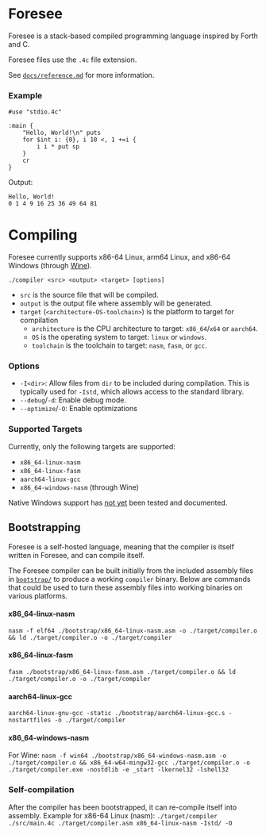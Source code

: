 # Foresee

Foresee is a stack-based compiled programming language inspired by Forth and C.

Foresee files use the `.4c` file extension.

See [`docs/reference.md`](docs/reference.md) for more information.

### Example

```
#use "stdio.4c"

:main {
    "Hello, World!\n" puts
    for $int i: {0}, i 10 <, 1 +=i {
        i i * put sp
    }
    cr
}
```

Output:
```
Hello, World!
0 1 4 9 16 25 36 49 64 81
```

# Compiling

Foresee currently supports x86-64 Linux, arm64 Linux, and x86-64 Windows (through [Wine](https://www.winehq.org/)).

`./compiler <src> <output> <target> [options]`

* `src` is the source file that will be compiled.
* `output` is the output file where assembly will be generated.
* `target` (`<architecture-OS-toolchain>`) is the platform to target for compilation
    * `architecture` is the CPU architecture to target: `x86_64`/`x64` or `aarch64`.
    * `OS` is the operating system to target: `linux` or `windows`.
    * `toolchain` is the toolchain to target: `nasm`, `fasm`, or `gcc`.

### Options

* `-I<dir>`: Allow files from `dir` to be included during compilation. This is typically used for `-Istd`, which allows access to the standard library.
* `--debug`/`-d`: Enable debug mode.
* `--optimize`/`-O`: Enable optimizations

### Supported Targets

Currently, only the following targets are supported:

* `x86_64-linux-nasm`
* `x86_64-linux-fasm`
* `aarch64-linux-gcc`
* `x86_64-windows-nasm` (through Wine)

Native Windows support has [not yet](https://github.com/jbird186/foresee/issues/1) been tested and documented.

## Bootstrapping

Foresee is a self-hosted language, meaning that the compiler is itself written in Foresee, and can compile itself.

The Foresee compiler can be built initially from the included assembly files in [`bootstrap/`](bootstrap/) to produce a working `compiler` binary. Below are commands that could be used to turn these assembly files into working binaries on various platforms.

#### x86_64-linux-nasm

`nasm -f elf64 ./bootstrap/x86_64-linux-nasm.asm -o ./target/compiler.o && ld ./target/compiler.o -o ./target/compiler`

#### x86_64-linux-fasm

`fasm ./bootstrap/x86_64-linux-fasm.asm ./target/compiler.o && ld ./target/compiler.o -o ./target/compiler`

#### aarch64-linux-gcc

`aarch64-linux-gnu-gcc -static ./bootstrap/aarch64-linux-gcc.s -nostartfiles -o ./target/compiler`

#### x86_64-windows-nasm

For Wine: `nasm -f win64 ./bootstrap/x86_64-windows-nasm.asm -o ./target/compiler.o && x86_64-w64-mingw32-gcc ./target/compiler.o -o ./target/compiler.exe -nostdlib -e _start -lkernel32 -lshell32`

### Self-compilation

After the compiler has been bootstrapped, it can re-compile itself into assembly. Example for x86-64 Linux (nasm): `./target/compiler ./src/main.4c ./target/compiler.asm x86_64-linux-nasm -Istd/ -O`